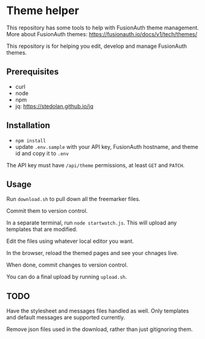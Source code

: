 # Theme helper

This repository has some tools to help with FusionAuth theme management. More about FusionAuth themes: https://fusionauth.io/docs/v1/tech/themes/

This repository is for helping you edit, develop and manage FusionAuth themes.

## Prerequisites

* curl
* node
* npm
* jq: https://stedolan.github.io/jq

## Installation

* `npm install`
* update `.env.sample` with your API key, FusionAuth hostname, and theme id and copy it to `.env`

The API key must have `/api/theme` permissions, at least `GET` and `PATCH`.

## Usage

Run `download.sh` to pull down all the freemarker files.

Commit them to version control.

In a separate terminal, run `node startwatch.js`. This will upload any templates that are modified.

Edit the files using whatever local editor you want.

In the browser, reload the themed pages and see your chnages live.

When done, commit changes to version control.

You can do a final upload by running `upload.sh`.

## TODO

Have the stylesheet and messages files handled as well. Only templates and default messages are supported currently.

Remove json files used in the download, rather than just gitignoring them.
